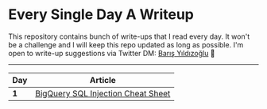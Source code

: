 # Every Single Day A Writeup
This repository contains bunch of write-ups that I read every day. It won't be a challenge and I will keep this repo updated as long as possible. I'm open to write-up suggestions via Twitter DM: [Barış Yıldızoğlu](https://twitter.com/brssec) 🖤

___
Day | Article
--- | ---
**1** |  [BigQuery SQL Injection Cheat Sheet]()

